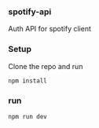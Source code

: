 ### spotify-api
Auth API for spotify client

### Setup
Clone the repo and run 
```
npm install
```

### run
```
npm run dev
```
